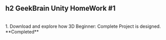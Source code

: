 h2 GeekBrain Unity HomeWork #1
-----------------------------------
<br> 
1. Download and explore how 3D Beginner: Complete Project is designed. **Completed**
